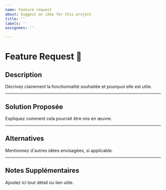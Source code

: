 ```yaml
---
name: Feature request
about: Suggest an idea for this project
title: ''
labels: ''
assignees: ''

---
```


# Feature Request 🎉

## Description
Décrivez clairement la fonctionnalité souhaitée et pourquoi elle est utile.

---

## Solution Proposée
Expliquez comment cela pourrait être mis en œuvre.

---

## Alternatives
Mentionnez d'autres idées envisagées, si applicable.

---

## Notes Supplémentaires
Ajoutez ici tout détail ou lien utile.
